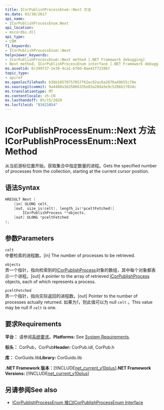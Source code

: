 ```yaml
---
title: ICorPublishProcessEnum::Next 方法
ms.date: 03/30/2017
api_name:
- ICorPublishProcessEnum.Next
api_location:
- mscordbi.dll
api_type:
- COM
f1_keywords:
- ICorPublishProcessEnum::Next
helpviewer_keywords:
- ICorPublishProcessEnum::Next method [.NET Framework debugging]
- Next method, ICorPublishProcessEnum interface [.NET Framework debugging]
ms.assetid: 6c399f37-1e38-4ca1-b70d-8ae41f7228b7
topic_type:
- apiref
ms.openlocfilehash: b3bb1857075f857f62ec92ac6a2876a49655c70e
ms.sourcegitcommit: 9a4488a3625866335e83a20da5e9c5286b1f034c
ms.translationtype: MT
ms.contentlocale: zh-CN
ms.lasthandoff: 05/15/2020
ms.locfileid: "83421054"
---
```

# <a name="icorpublishprocessenumnext-method"></a><span data-ttu-id="298c3-102">ICorPublishProcessEnum::Next 方法</span><span class="sxs-lookup"><span data-stu-id="298c3-102">ICorPublishProcessEnum::Next Method</span></span>
<span data-ttu-id="298c3-103">从当前游标位置开始，获取集合中指定数量的进程。</span><span class="sxs-lookup"><span data-stu-id="298c3-103">Gets the specified number of processes from the collection, starting at the current cursor position.</span></span>  
  
## <a name="syntax"></a><span data-ttu-id="298c3-104">语法</span><span class="sxs-lookup"><span data-stu-id="298c3-104">Syntax</span></span>  
  
```cpp  
HRESULT Next (  
    [in] ULONG celt,  
    [out, size_is(celt), length_is(*pceltFetched)]  
        ICorPublishProcess **objects,  
    [out] ULONG *pceltFetched  
);  
```  
  
## <a name="parameters"></a><span data-ttu-id="298c3-105">参数</span><span class="sxs-lookup"><span data-stu-id="298c3-105">Parameters</span></span>  
 `celt`  
 <span data-ttu-id="298c3-106">中要检索的进程数。</span><span class="sxs-lookup"><span data-stu-id="298c3-106">[in] The number of processes to be retrieved.</span></span>  
  
 `objects`  
 <span data-ttu-id="298c3-107">弄一个指针，指向检索到的[ICorPublishProcess](icorpublishprocess-interface.md)对象的数组，其中每个对象都表示一个进程。</span><span class="sxs-lookup"><span data-stu-id="298c3-107">[out] A pointer to the array of retrieved [ICorPublishProcess](icorpublishprocess-interface.md) objects, each of which represents a process.</span></span>  
  
 `pceltFetched`  
 <span data-ttu-id="298c3-108">弄一个指针，指向实际返回的进程数。</span><span class="sxs-lookup"><span data-stu-id="298c3-108">[out] Pointer to the number of processes actually returned.</span></span> <span data-ttu-id="298c3-109">如果为1，则此值可以为 null `celt` 。</span><span class="sxs-lookup"><span data-stu-id="298c3-109">This value may be null if `celt` is one.</span></span>  
  
## <a name="requirements"></a><span data-ttu-id="298c3-110">要求</span><span class="sxs-lookup"><span data-stu-id="298c3-110">Requirements</span></span>  
 <span data-ttu-id="298c3-111">**平台：** 请参阅[系统要求](../../get-started/system-requirements.md)。</span><span class="sxs-lookup"><span data-stu-id="298c3-111">**Platforms:** See [System Requirements](../../get-started/system-requirements.md).</span></span>  
  
 <span data-ttu-id="298c3-112">**标头：** CorPub，CorPub</span><span class="sxs-lookup"><span data-stu-id="298c3-112">**Header:** CorPub.idl, CorPub.h</span></span>  
  
 <span data-ttu-id="298c3-113">**库：** CorGuids.lib</span><span class="sxs-lookup"><span data-stu-id="298c3-113">**Library:** CorGuids.lib</span></span>  
  
 <span data-ttu-id="298c3-114">**.NET Framework 版本：**[!INCLUDE[net_current_v10plus](../../../../includes/net-current-v10plus-md.md)]</span><span class="sxs-lookup"><span data-stu-id="298c3-114">**.NET Framework Versions:** [!INCLUDE[net_current_v10plus](../../../../includes/net-current-v10plus-md.md)]</span></span>  
  
## <a name="see-also"></a><span data-ttu-id="298c3-115">另请参阅</span><span class="sxs-lookup"><span data-stu-id="298c3-115">See also</span></span>

- [<span data-ttu-id="298c3-116">ICorPublishProcessEnum 接口</span><span class="sxs-lookup"><span data-stu-id="298c3-116">ICorPublishProcessEnum Interface</span></span>](icorpublishprocessenum-interface.md)

